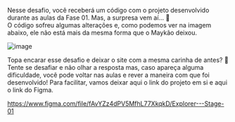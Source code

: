 Nesse desafio, você receberá um código com o projeto desenvolvido durante as aulas da Fase 01.
Mas, a surpresa vem aí...  👀  
O código sofreu algumas alterações e, como podemos ver na imagem abaixo, ele não está mais da mesma forma que o Maykão deixou.

![image](https://github.com/eliezer-dev/rocketseat-desafio01-paginaEmpresaDeMoveis/assets/86076089/658aaf77-81ce-4028-aa22-c4f64c6f67f3)


Topa encarar esse desafio e deixar o site com a mesma carinha de antes? 💜
Tente se desafiar e não olhar a resposta mas, caso apareça alguma dificuldade, você pode voltar nas aulas e rever a maneira com que foi desenvolvido!
Para facilitar, vamos deixar aqui o link do projeto em si e aqui o link do Figma.

https://www.figma.com/file/fAvYZz4dPV5MfhL77XkqkD/Explorer---Stage-01

